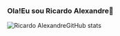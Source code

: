 ### Ola!Eu sou Ricardo Alexandre👋
![Ricardo AlexandreGitHub stats](https://github-readme-stats.vercel.app/api?username=rsilva1620&show_icons=true&theme=onedark)

